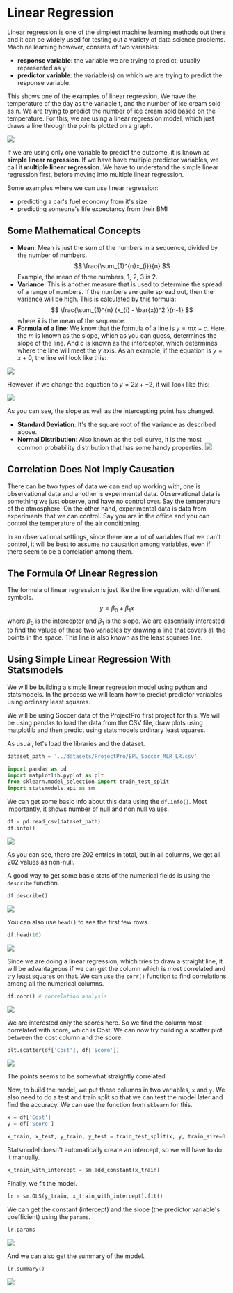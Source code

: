 # Linear Regression

Linear regression is one of the simplest machine learning methods out there and it can be widely used for testing out a variety of data science problems. Machine learning however, consists of two variables:

* **response variable**: the variable we are trying to predict, usually represented as y
* **predictor variable**: the variable(s) on which we are trying to predict the response variable. 

This shows one of the examples of linear regression. We have the temperature of the day as the variable t, and the number of ice cream sold as n. We are trying to predict the number of ice cream sold based on the temperature. For this, we are using a linear regression model, which just draws a line through the points plotted on a graph. 

![](../../assets/Pasted%20image%2020220906130330.png)

If we are using only one variable to predict the outcome, it is known as **simple linear regression**. If we have have multiple predictor variables, we call it **multiple linear regression**. We have to understand the simple linear regression first, before moving into multiple linear regression. 

Some examples where we can use linear regression:

* predicting a car's fuel economy from it's size
* predicting someone's life expectancy from their BMI

## Some Mathematical Concepts

* **Mean**: Mean is just the sum of the numbers in a sequence, divided by the number of numbers.
$$
\frac{\sum_{1}^{n}x_{i}}{n}
$$
Example, the mean of three numbers, 1, 2, 3 is 2. 
* **Variance**: This is another measure that is used to determine the spread of a range of numbers. If the numbers are quite spread out, then the variance will be high. This is calculated by this formula:
$$
\frac{\sum_{1}^{n} (x_{i} - \bar{x})^2 }{n-1}
$$
where $\bar{x}$ is the mean of the sequence.
* **Formula of a line**: We know that the formula of a line is $y=mx+c$. Here, the $m$ is known as the slope, which as you can guess, determines the slope of the line. And $c$ is known as the interceptor, which determines where the line will meet the y axis. As an example, if the equation is $y=x+0$, the line will look like this:

![](../../assets/Pasted%20image%2020220907080640.png)

However, if we change the equation to $y=2x+-2$, it will look like this:

![](../../assets/Pasted%20image%2020220907080757.png)

As you can see, the slope as well as the intercepting point has changed. 
* **Standard Deviation**: It's the square root of the variance as described above. 
* **Normal Distribution**: Also known as the bell curve, it is the most common probability distribution that has some handy properties. 
![](../../assets/Pasted%20image%2020220914135737.png)

## Correlation Does Not Imply Causation

There can be two types of data we can end up working with, one is observational data and another is experimental data. Observational data is something we just observe, and have no control over. Say the temperature of the atmosphere. On the other hand, experimental data is data from experiments that we can control. Say you are in the office and you can control the temperature of the air conditioning. 

In an observational settings, since there are a lot of variables that we can't control, it will be best to assume no causation among variables, even if there seem to be a correlation among them. 

## The Formula Of Linear Regression

The formula of linear regression is just like the line equation, with different symbols. 
$$
y = {\beta_{0}} + {\beta_{1}}x
$$
where ${\beta_{0}}$ is the interceptor and ${\beta_{1}}$ is the slope. We are essentially interested to find the values of these two variables by drawing a line that covers all the points in the space. This line is also known as the least squares line. 

## Using Simple Linear Regression With Statsmodels

We will be building a simple linear regression model using python and statsmodels. In the process we will learn how to predict predictor variables using ordinary least squares. 

We will be using Soccer data of the ProjectPro first project for this. We will be using pandas to load the data from the CSV file, draw plots using matplotlib and then predict using statsmodels ordinary least squares. 

As usual, let's load the libraries and the dataset. 

```python
dataset_path = '../datasets/ProjectPro/EPL_Soccer_MLR_LR.csv'

import pandas as pd
import matplotlib.pyplot as plt
from sklearn.model_selection import train_test_split
import statsmodels.api as sm
```

We can get some basic info about this data using the `df.info()`. Most importantly, it shows number of null and non null values. 

```python
df = pd.read_csv(dataset_path)
df.info()
```

![](../../assets/Pasted%20image%2020220919133342.png)

As you can see, there are 202 entries in total, but in all columns, we get all 202 values as non-null. 

A good way to get some basic stats of the numerical fields is using the `describe` function. 

```python
df.describe()
```

![](../../assets/Pasted%20image%2020220919133607.png)

You can also use `head()` to see the first few rows. 

```python
df.head(10)
```

![](../../assets/Pasted%20image%2020220919133658.png)

Since we are doing a linear regression, which tries to draw a straight line, it will be advantageous if we can get the column which is most correlated and try least squares on that. We can use the `corr()` function to find correlations among all the numerical columns. 

```python
df.corr() # correlation analysis
```

![](../../assets/Pasted%20image%2020220919133858.png)

We are interested only the scores here. So we find the column most correlated with score, which is Cost. We can now try building a scatter plot between the cost column and the score. 

```python
plt.scatter(df['Cost'], df['Score'])
```

![](../../assets/Pasted%20image%2020220919134053.png)

The points seems to be somewhat straightly correlated. 

Now, to build the model, we put these columns in two variables, `x` and `y`. We also need to do a test and train split so that we can test the model later and find the accuracy. We can use the function from `sklearn` for this. 

```python
x = df['Cost']
y = df['Score']

x_train, x_test, y_train, y_test = train_test_split(x, y, train_size=0.75, test_size=0.25, random_state=42)
```

Statsmodel doesn't automatically create an intercept, so we will have to do it manually. 

```python
x_train_with_intercept = sm.add_constant(x_train)
```

Finally, we fit the model. 

```python
lr = sm.OLS(y_train, x_train_with_intercept).fit()
```

We can get the constant (intercept) and the slope (the predictor variable's coefficient) using the `params`.

```python
lr.params
```

![](../../assets/Pasted%20image%2020220919134646.png)

And we can also get the summary of the model. 

```python
lr.summary()
```

![](../../assets/Pasted%20image%2020220919134726.png)

